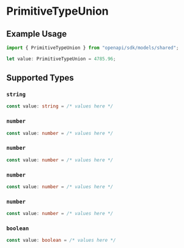 # PrimitiveTypeUnion

## Example Usage

```typescript
import { PrimitiveTypeUnion } from "openapi/sdk/models/shared";

let value: PrimitiveTypeUnion = 4785.96;
```

## Supported Types

### `string`

```typescript
const value: string = /* values here */
```

### `number`

```typescript
const value: number = /* values here */
```

### `number`

```typescript
const value: number = /* values here */
```

### `number`

```typescript
const value: number = /* values here */
```

### `number`

```typescript
const value: number = /* values here */
```

### `boolean`

```typescript
const value: boolean = /* values here */
```

